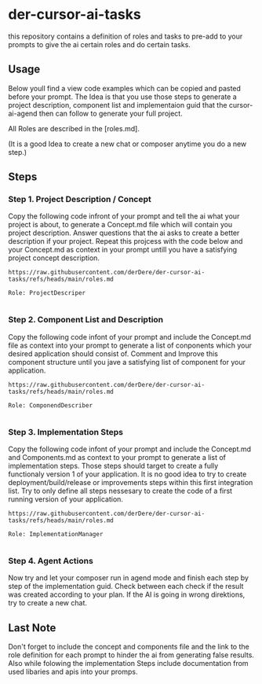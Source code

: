 # der-cursor-ai-tasks

this repository contains a definition of roles and tasks to pre-add to your prompts to give the ai certain roles and do certain tasks.

## Usage

Below youll find a view code examples which can be copied and pasted before your prompt. The Idea is that you use those steps to generate a project description, component list and implementaion guid that the cursor-ai-agend then can follow to generate your full project.

All Roles are described in the [roles.md].

(It is a good Idea to create a new chat or composer anytime you do a new step.)

## Steps

### Step 1. Project Description / Concept

Copy the following code infront of your prompt and tell the ai what your project is about, to generate a Concept.md file which will contain you project description. Answer questions that the ai asks to create a better description if your project. Repeat this projcess with the code below and your Concept.md as context in your prompt untill you have a satisfying project concept description.

```
https://raw.githubusercontent.com/derDere/der-cursor-ai-tasks/refs/heads/main/roles.md

Role: ProjectDescriper


```

### Step 2. Component List and Description

Copy the following code infont of your prompt and include the Concept.md file as context into your prompt to generate a list of conponents which your desired application should consist of. Comment and Improve this component structure until you jave a satisfying list of component for your application.

```
https://raw.githubusercontent.com/derDere/der-cursor-ai-tasks/refs/heads/main/roles.md

Role: ComponendDescriber


```

### Step 3. Implementation Steps

Copy the following code infont of your prompt and include the Concept.md and Components.md as context to your prompt to generate a list of implementation steps. Those steps should target to create a fully functionaly version 1 of your application. It is no good idea to try to create deployment/build/release or improvements steps within this first integration list. Try to only define all steps nessesary to create the code of a first running version of your application.

```
https://raw.githubusercontent.com/derDere/der-cursor-ai-tasks/refs/heads/main/roles.md

Role: ImplementationManager


```

### Step 4. Agent Actions

Now try and let your composer run in agend mode and finish each step by step of the implementation guid. Check between each check if the result was created according to your plan. If the AI is going in wrong direktions, try to create a new chat.

## Last Note
Don't forget to include the concept and components file and the link to the role definition for each prompt to hinder the ai from generating false results. Also while folowing the implementation Steps include documentation from used libaries and apis into your promps.
